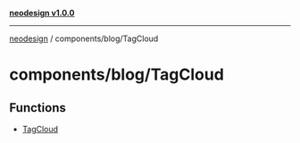 [**neodesign v1.0.0**](../../../README.md)

***

[neodesign](../../../modules.md) / components/blog/TagCloud

# components/blog/TagCloud

## Functions

- [TagCloud](functions/TagCloud.md)
